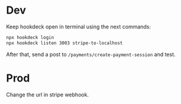 # Dev

Keep hookdeck open in terminal using the next commands:

```bash
npx hookdeck login
npx hookdeck listen 3003 stripe-to-localhost
```

After that, send a post to `/payments/create-payment-session` and test.

# Prod

Change the url in stripe webhook.
